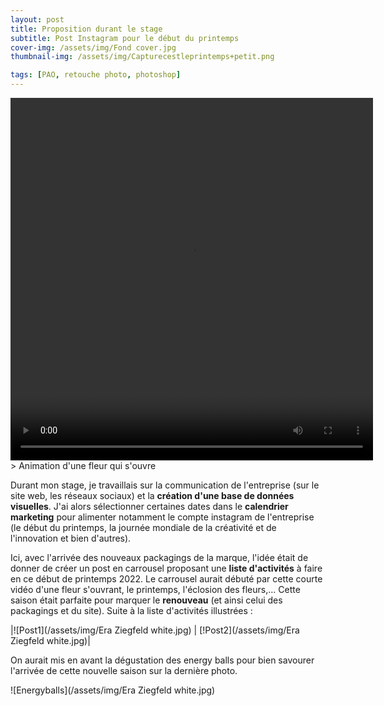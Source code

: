 ```yaml
---
layout: post
title: Proposition durant le stage
subtitle: Post Instagram pour le début du printemps
cover-img: /assets/img/Fond cover.jpg
thumbnail-img: /assets/img/Capturecestleprintemps+petit.png

tags: [PAO, retouche photo, photoshop]
---
```


<html>
<video width="580" height="580" controls>
  <source src="/assets/img/C'est le printemps1.mp4" type="video/mp4">
</video>
</html>
> Animation d'une fleur qui s'ouvre 

Durant mon stage, je travaillais sur la communication de l'entreprise (sur le site web, les réseaux sociaux) et la **création d'une base de données visuelles**.
J'ai alors sélectionner certaines dates dans le **calendrier marketing** pour alimenter notamment le compte instagram de l'entreprise (le début du printemps, la journée mondiale de la créativité et de l'innovation et bien d'autres). 

Ici, avec l'arrivée des nouveaux packagings de la marque, l'idée était de donner de créer un post en carrousel proposant une **liste d'activités** 
à faire en ce début de printemps 2022. Le carrousel aurait débuté par cette courte vidéo d'une fleur s'ouvrant, le printemps, l'éclosion des fleurs,... 
Cette saison était parfaite pour marquer le **renouveau** (et ainsi celui des packagings et du site). Suite à la liste d'activités illustrées :

|![Post1](/assets/img/Era Ziegfeld white.jpg) | [!Post2](/assets/img/Era Ziegfeld white.jpg)|

On aurait mis en avant la dégustation des energy balls pour bien savourer l'arrivée de cette nouvelle saison sur la dernière photo.

![Energyballs](/assets/img/Era Ziegfeld white.jpg)
